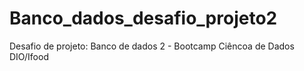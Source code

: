 # Banco_dados_desafio_projeto2
Desafio de projeto: Banco de dados 2 - Bootcamp Ciêncoa de Dados DIO/Ifood
